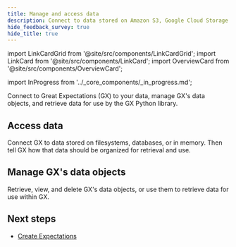 ```yaml
---
title: Manage and access data
description: Connect to data stored on Amazon S3, Google Cloud Storage (GCS), Microsoft Azure Blob Storage, or local filesystems.
hide_feedback_survey: true
hide_title: true
---
```


import LinkCardGrid from '@site/src/components/LinkCardGrid';
import LinkCard from '@site/src/components/LinkCard';
import OverviewCard from '@site/src/components/OverviewCard';

import InProgress from '../_core_components/_in_progress.md';

<OverviewCard title={frontMatter.title}>
  Connect to Great Expectations (GX) to your data, manage GX's data objects, and retrieve data for use by the GX Python library.
</OverviewCard>

## Access data

Connect GX to data stored on filesystems, databases, or in memory.  Then tell GX how that data should be organized for retrieval and use.

<LinkCardGrid>

  <LinkCard 
    topIcon 
    label="Connect to filesystem data"
    description="Connect GX to data that is stored as one or more files (such as .csv or .parquet files) in a directory style environment ."
    to="/core/manage_and_access_data/connect_to_data/file_system" 
    icon="/img/expectation_icon.svg" 
  />

  <LinkCard 
    topIcon 
    label="Connect to in-memory data"
    description="Connect GX to data to data that has been read into memory with pandas or Spark."
    to="/core/manage_and_access_data/connect_to_data/in_memory" 
    icon="/img/expectation_icon.svg" 
  />

<LinkCard 
    topIcon 
    label="Connect to SQL database data"
    description="Connect GX to data stored in SQL databases, with support for some specific SQL dialects."
    to="/core/manage_and_access_data/connect_to_data/sql" 
    icon="/img/expectation_icon.svg" 
  />

<LinkCard 
    topIcon 
    label="Request data"
    description="Request data from a previously defined Data Source and Data Asset."
    to="/core/manage_and_access_data/request_data" 
    icon="/img/expectation_icon.svg" 
  />

</LinkCardGrid>

## Manage GX's data objects

Retrieve, view, and delete GX's data objects, or use them to retrieve data for use within GX.

<LinkCardGrid>

  <LinkCard 
    topIcon 
    label="Manage Data Sources"
    description="Manage the objects that connect GX to your data."
    to="/core/manage_and_access_data/manage_data_sources" 
    icon="/img/expectation_icon.svg" 
  />

  <LinkCard 
    topIcon 
    label="Manage Data Assets"
    description="Manage the objects that tell GX which sets of records are relevant to your use cases."
    to="/core/manage_and_access_data/manage_data_assets" 
    icon="/img/expectation_icon.svg" 
  />

<LinkCard 
    topIcon 
    label="Manage Batch Requests"
    description="Manage the objects that retrieve data from a Data Asset."
    to="/core/manage_and_access_data/manage_batch_requests" 
    icon="/img/expectation_icon.svg" 
  />

<LinkCard 
    topIcon 
    label="Manage Batches"
    description="Manage the objects that represent your retrieved data."
    to="/core/manage_and_access_data/manage_batches" 
    icon="/img/expectation_icon.svg" 
  />

</LinkCardGrid>

## Next steps

- [Create Expectations](/core/manage_and_access_data/manage_data_assets.md)